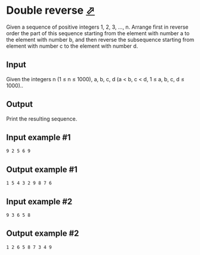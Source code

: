 # Double reverse [⬀](https://www.e-olymp.com/en/contests/9608/problems/84253)
Given a sequence of positive integers 1, 2, 3, ..., n. Arrange first in reverse order the part of this sequence starting from the element with number a to the element with number b, and then reverse the subsequence starting from element with number c to the element with number d.

## Input
Given the integers n (1 ≤ n ≤ 1000), a, b, c, d (a < b, c < d, 1 ≤ a, b, c, d ≤ 1000)..

## Output
Print the resulting sequence.

## Input example #1
```
9 2 5 6 9
```

## Output example #1
```
1 5 4 3 2 9 8 7 6
```

## Input example #2
```
9 3 6 5 8
```

## Output example #2
```
1 2 6 5 8 7 3 4 9
```

